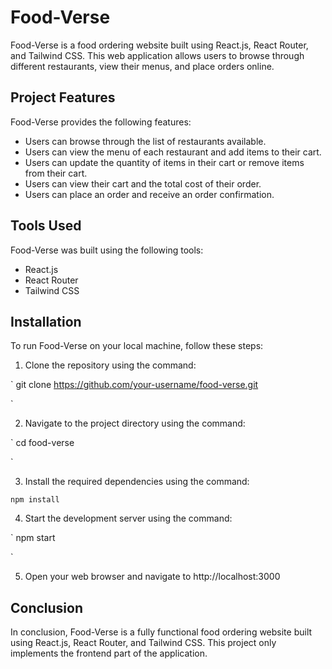 # Food-Verse

Food-Verse is a food ordering website built using React.js, React Router, and Tailwind CSS. This web application allows users to browse through different restaurants, view their menus, and place orders online.

## Project Features

Food-Verse provides the following features:

- Users can browse through the list of restaurants available.
- Users can view the menu of each restaurant and add items to their cart.
- Users can update the quantity of items in their cart or remove items from their cart.
- Users can view their cart and the total cost of their order.
- Users can place an order and receive an order confirmation.

## Tools Used

Food-Verse was built using the following tools:

- React.js
- React Router
- Tailwind CSS

## Installation

To run Food-Verse on your local machine, follow these steps:

1. Clone the repository using the command:

`
git clone https://github.com/your-username/food-verse.git

`

2. Navigate to the project directory using the command:

`
cd food-verse

`


3. Install the required dependencies using the command:

`
npm install
`

4. Start the development server using the command:

`
npm start

`

5. Open your web browser and navigate to http://localhost:3000

## Conclusion

In conclusion, Food-Verse is a fully functional food ordering website built using React.js, React Router, and Tailwind CSS. This project only implements the frontend part of the application.







